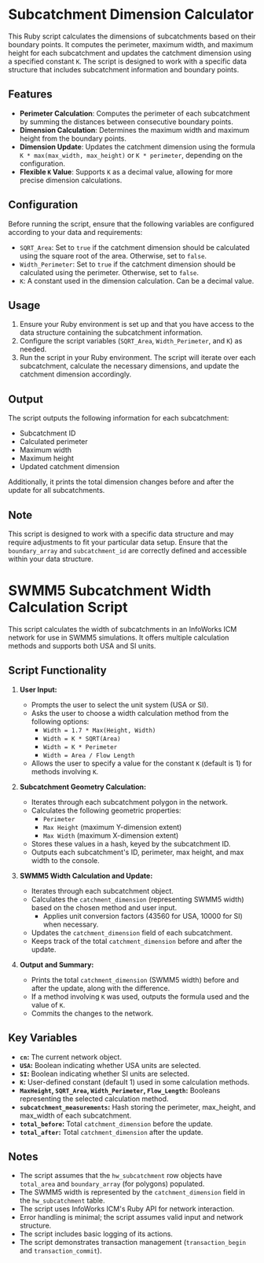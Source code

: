 # Subcatchment Dimension Calculator

This Ruby script calculates the dimensions of subcatchments based on their boundary points. It computes the perimeter, maximum width, and maximum height for each subcatchment and updates the catchment dimension using a specified constant `K`. The script is designed to work with a specific data structure that includes subcatchment information and boundary points.

## Features

- **Perimeter Calculation**: Computes the perimeter of each subcatchment by summing the distances between consecutive boundary points.
- **Dimension Calculation**: Determines the maximum width and maximum height from the boundary points.
- **Dimension Update**: Updates the catchment dimension using the formula `K * max(max_width, max_height)` or `K * perimeter`, depending on the configuration.
- **Flexible `K` Value**: Supports `K` as a decimal value, allowing for more precise dimension calculations.

## Configuration

Before running the script, ensure that the following variables are configured according to your data and requirements:

- `SQRT_Area`: Set to `true` if the catchment dimension should be calculated using the square root of the area. Otherwise, set to `false`.
- `Width_Perimeter`: Set to `true` if the catchment dimension should be calculated using the perimeter. Otherwise, set to `false`.
- `K`: A constant used in the dimension calculation. Can be a decimal value.

## Usage

1. Ensure your Ruby environment is set up and that you have access to the data structure containing the subcatchment information.
2. Configure the script variables (`SQRT_Area`, `Width_Perimeter`, and `K`) as needed.
3. Run the script in your Ruby environment. The script will iterate over each subcatchment, calculate the necessary dimensions, and update the catchment dimension accordingly.

## Output

The script outputs the following information for each subcatchment:

- Subcatchment ID
- Calculated perimeter
- Maximum width
- Maximum height
- Updated catchment dimension

Additionally, it prints the total dimension changes before and after the update for all subcatchments.

## Note

This script is designed to work with a specific data structure and may require adjustments to fit your particular data setup. Ensure that the `boundary_array` and `subcatchment_id` are correctly defined and accessible within your data structure.


# SWMM5 Subcatchment Width Calculation Script

This script calculates the width of subcatchments in an InfoWorks ICM network for use in SWMM5 simulations. It offers multiple calculation methods and supports both USA and SI units.

## Script Functionality

1.  **User Input:**
    *   Prompts the user to select the unit system (USA or SI).
    *   Asks the user to choose a width calculation method from the following options:
        *   `Width = 1.7 * Max(Height, Width)`
        *   `Width = K * SQRT(Area)`
        *   `Width = K * Perimeter`
        *   `Width = Area / Flow Length`
    *   Allows the user to specify a value for the constant `K` (default is 1) for methods involving `K`.

2.  **Subcatchment Geometry Calculation:**
    *   Iterates through each subcatchment polygon in the network.
    *   Calculates the following geometric properties:
        *   `Perimeter`
        *   `Max Height` (maximum Y-dimension extent)
        *   `Max Width` (maximum X-dimension extent)
    *   Stores these values in a hash, keyed by the subcatchment ID.
    *   Outputs each subcatchment's ID, perimeter, max height, and max width to the console.

3.  **SWMM5 Width Calculation and Update:**
    *   Iterates through each subcatchment object.
    *   Calculates the `catchment_dimension` (representing SWMM5 width) based on the chosen method and user input.
        *   Applies unit conversion factors (43560 for USA, 10000 for SI) when necessary.
    *   Updates the `catchment_dimension` field of each subcatchment.
    *   Keeps track of the total `catchment_dimension` before and after the update.

4.  **Output and Summary:**
    *   Prints the total `catchment_dimension` (SWMM5 width) before and after the update, along with the difference.
    *   If a method involving `K` was used, outputs the formula used and the value of `K`.
    *   Commits the changes to the network.

## Key Variables

*   **`cn`:** The current network object.
*   **`USA`:** Boolean indicating whether USA units are selected.
*   **`SI`:** Boolean indicating whether SI units are selected.
*   **`K`:** User-defined constant (default 1) used in some calculation methods.
*   **`MaxHeight`, `SQRT_Area`, `Width_Perimeter`, `Flow_Length`:** Booleans representing the selected calculation method.
*   **`subcatchment_measurements`:** Hash storing the perimeter, max\_height, and max\_width of each subcatchment.
*   **`total_before`:** Total `catchment_dimension` before the update.
*   **`total_after`:** Total `catchment_dimension` after the update.

## Notes

*   The script assumes that the `hw_subcatchment` row objects have `total_area` and `boundary_array` (for polygons) populated.
*   The SWMM5 width is represented by the `catchment_dimension` field in the `hw_subcatchment` table.
*   The script uses InfoWorks ICM's Ruby API for network interaction.
*   Error handling is minimal; the script assumes valid input and network structure.
*   The script includes basic logging of its actions.
*   The script demonstrates transaction management (`transaction_begin` and `transaction_commit`).
